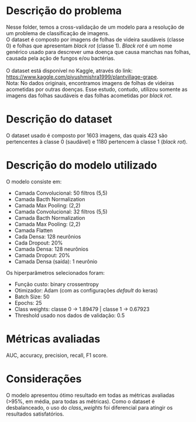 # Descrição do problema

Nesse folder, temos a cross-validação de um modelo para a resolução de um problema de classificação de imagens.
<br> O dataset é composto por imagens de folhas de videira saudáveis (classe 0) e folhas que apresentam <i>black rot</i> (classe 1). <i>Black rot</i> é um nome genérico usado para descrever uma doença que causa manchas nas folhas, causada pela ação de fungos e/ou bactérias. </br>
<br> O dataset está disponível no Kaggle, através do link: <a>https://www.kaggle.com/piyushmishra1999/plantvillage-grape</a>.
<br> Nota: No dados originais, encontramos imagens de folhas de videiras acometidas por outras doenças. Esse estudo, contudo, utilizou somente as imagens das folhas saudáveis e das folhas acometidas por <i>black rot</i>.

# Descrição do dataset

O dataset usado é composto por 1603 imagens, das quais 423 são pertencentes à classe 0 (saudável) e 1180 pertencem à classe 1 (<i>black rot</i>).

# Descrição do modelo utilizado

O modelo consiste em:
* Camada Convolucional: 50 filtros (5,5)
* Camada Bacth Normalization
* Camada Max Pooling: (2,2)
* Camada Convolucional: 32 filtros (5,5)
* Camada Bacth Normalization
* Camada Max Pooling: (2,2)
* Camada Flatten
* Cada Densa: 128 neurônios
* Cada Dropout: 20%
* Camada Densa: 128 neurônios
* Camada Dropout: 20%
* Camada Densa (saída): 1 neurônio

Os hiperparâmetros selecionados foram:
* Função custo: binary crossentropy
* Otimizador: Adam (com as configurações <i>default</i> do keras)
* Batch Size: 50
* Epochs: 25
* Class weights: classe 0 -> 1.89479 | classe 1 -> 0.67923
* Threshold usado nos dados de validação: 0.5

# Métricas avaliadas

AUC, accuracy, precision, recall, F1 score.

# Considerações

O modelo apresentou ótimo resultado em todas as métricas avaliadas (>95%, em média, para todas as métricas). Como o dataset é desbalanceado, o uso do <i>class_weights</i> foi diferencial para atingir os resultados satisfatórios.

